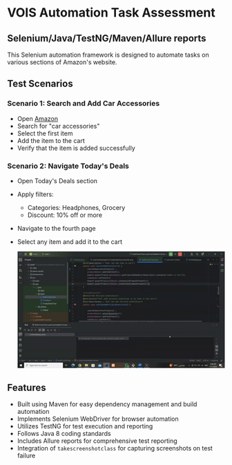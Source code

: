 # VOIS Automation Task Assessment

## Selenium/Java/TestNG/Maven/Allure reports

This Selenium automation framework is designed to automate tasks on various sections of Amazon's website.

## Test Scenarios

### Scenario 1: Search and Add Car Accessories

- Open [Amazon](https://www.amazon.com/)
- Search for "car accessories"
- Select the first item
- Add the item to the cart
- Verify that the item is added successfully

### Scenario 2: Navigate Today's Deals

- Open Today's Deals section
- Apply filters:
  - Categories: Headphones, Grocery
  - Discount: 10% off or more
- Navigate to the fourth page
- Select any item and add it to the cart

  ![Output GIF](Output.gif)


## Features

- Built using Maven for easy dependency management and build automation
- Implements Selenium WebDriver for browser automation
- Utilizes TestNG for test execution and reporting
- Follows Java 8 coding standards
- Includes Allure reports for comprehensive test reporting
- Integration of `takescreenshotclass` for capturing screenshots on test failure

